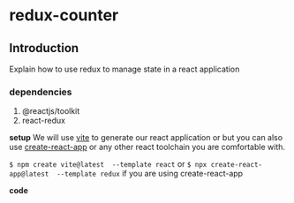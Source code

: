 # redux-counter

## Introduction

Explain how to use redux to manage state in a react application

### dependencies
1. @reactjs/toolkit
2. react-redux
 
**setup**
We will use [vite](https://vitejs.dev/) to generate our react application or but you can also use  [create-react-app](https://create-react-app.dev/) or any other react toolchain you are comfortable with.

<code>$ npm create vite@latest <appName> --template react</code>  or  <code>$ npx create-react-app@latest <appName> --template redux</code> if you are using create-react-app

**code**
